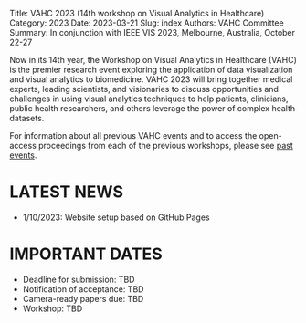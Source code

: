 Title: VAHC 2023 (14th workshop on Visual Analytics in Healthcare)
Category: 2023
Date: 2023-03-21
Slug: index
Authors: VAHC Committee
Summary: In conjunction with IEEE VIS 2023, Melbourne, Australia, October 22-27


Now in its 14th year, the Workshop on Visual Analytics in Healthcare (VAHC) is the premier research event exploring the application of data visualization and visual analytics to biomedicine. VAHC 2023 will bring together medical experts, leading scientists, and visionaries to discuss opportunities and challenges in using visual analytics techniques to help patients, clinicians, public health researchers, and others leverage the power of complex health datasets.

For information about all previous VAHC events and to access the open-access proceedings from each of the previous workshops, please see [past events](./past-events.html).


LATEST NEWS
===========

- 1/10/2023: Website setup based on GitHub Pages



IMPORTANT DATES
===============

- Deadline for submission: TBD
- Notification of acceptance: TBD
- Camera-ready papers due: TBD
- Workshop: TBD